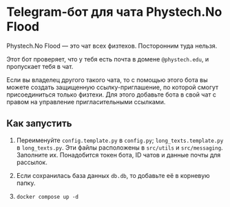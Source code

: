 # Telegram-бот для чата Phystech.No Flood

Phystech.No Flood — это чат всех физтехов. Посторонним туда нельзя.

Этот бот проверяет, что у тебя есть почта в домене `@phystech.edu`, и пропускает тебя в чат.

Если вы владелец другого такого чата, то с помощью этого бота вы можете создать защищенную ссылку-приглашение, по которой смогут присоединиться только физтехи. Для этого добавьте бота в свой чат с правом на управление пригласительными ссылками.


## Как запустить

1. Переименуйте `config.template.py` в `config.py`; `long_texts.template.py` в `long_texts.py`. Эти файлы расположены в `src/utils` и `src/messaging`. Заполните их. Понадобится токен бота, ID чатов и данные почты для рассылок.

2. Если сохранилась база данных `db.db`, то добавьте её в корневую папку.

3. `docker compose up -d`